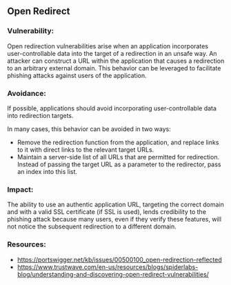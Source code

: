 ## Open Redirect

### Vulnerability:

Open redirection vulnerabilities arise when an application incorporates user-controllable data into the target of a redirection in an unsafe way. An attacker can construct a URL within the application that causes a redirection to an arbitrary external domain. This behavior can be leveraged to facilitate phishing attacks against users of the application. 

### Avoidance:

If possible, applications should avoid incorporating user-controllable data into redirection targets. 

In many cases, this behavior can be avoided in two ways:

- Remove the redirection function from the application, and replace links to it with direct links to the relevant target URLs.
- Maintain a server-side list of all URLs that are permitted for redirection. Instead of passing the target URL as a parameter to the redirector, pass an index into this list.

### Impact:

The ability to use an authentic application URL, targeting the correct domain and with a valid SSL certificate (if SSL is used), lends credibility to the phishing attack because many users, even if they verify these features, will not notice the subsequent redirection to a different domain.

### Resources:

- https://portswigger.net/kb/issues/00500100_open-redirection-reflected
- https://www.trustwave.com/en-us/resources/blogs/spiderlabs-blog/understanding-and-discovering-open-redirect-vulnerabilities/